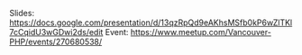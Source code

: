 Slides: https://docs.google.com/presentation/d/13qzRpQd9eAKhsMSfb0kP6wZlTKl7cCqidU3wGDwi2ds/edit
Event: https://www.meetup.com/Vancouver-PHP/events/270680538/
